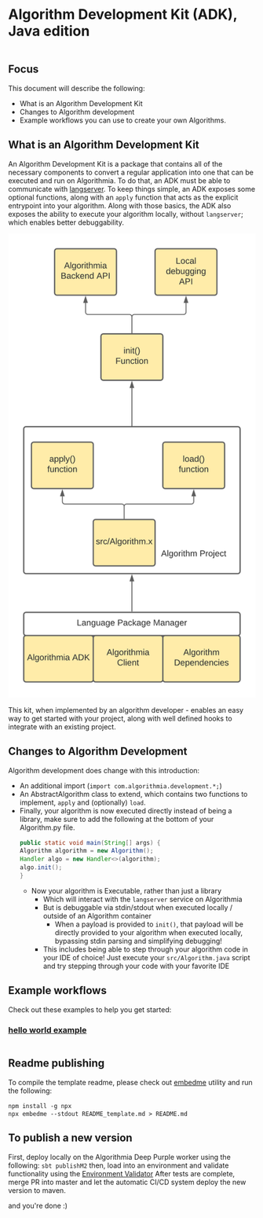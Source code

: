 # Algorithm Development Kit (ADK), Java edition

<!-- embedme examples/hello_world/src/Algorithm.java -->
```java
```
## Focus
This document will describe the following:
- What is an Algorithm Development Kit
- Changes to Algorithm development
- Example workflows you can use to create your own Algorithms.


## What is an Algorithm Development Kit
An Algorithm Development Kit is a package that contains all of the necessary components to convert a regular application into one that can be executed and run on Algorithmia.
To do that, an ADK must be able to communicate with [langserver](https://github.com/algorithmiaio/langpacks/blob/develop/langpack_guide.md).
To keep things simple, an ADK exposes some optional functions, along with an `apply` function that acts as the explicit entrypoint into your algorithm.
Along with those basics, the ADK also exposes the ability to execute your algorithm locally, without `langserver`; which enables better debuggability.

![adk architecture](assets/adk_architecture.png)

This kit, when implemented by an algorithm developer - enables an easy way to get started with your project, along with well defined hooks to integrate with an existing project.


## Changes to Algorithm Development

Algorithm development does change with this introduction:
- An additional import (`import com.algorithmia.development.*;`)
- An AbstractAlgorithm class to extend, which contains two functions to implement, `apply` and (optionally) `load`.
- Finally, your algorithm is now executed directly instead of being a library, make sure to add the following at the bottom of your Algorithm.py file.
  ```java
  public static void main(String[] args) {
  Algorithm algorithm = new Algorithm();
  Handler algo = new Handler<>(algorithm);
  algo.init();
  }
  ```
    - Now your algorithm is Executable, rather than just a library
        - Which will interact with the `langserver` service on Algorithmia
        - But is debuggable via stdin/stdout when executed locally / outside of an Algorithm container
            - When a payload is provided to `init()`, that payload will be directly provided to your algorithm when executed locally, bypassing stdin parsing and simplifying debugging!
        - This includes being able to step through your algorithm code in your IDE of choice! Just execute your `src/Algorithm.java` script and try stepping through your code with your favorite IDE

## Example workflows
Check out these examples to help you get started:
### [hello world example](examples/hello_world)
  <!-- embedme examples/hello_world/src/Algorithm.java -->
```python
```


## Readme publishing
To compile the template readme, please check out [embedme](https://github.com/zakhenry/embedme) utility
and run the following:
```commandline
npm install -g npx
npx embedme --stdout README_template.md > README.md
```

## To publish a new version
First, deploy locally on the Algorithmia Deep Purple worker using the following:
`sbt publishM2`
then, load into an environment and validate functionality using the [Environment Validator](https://github.com/algorithmiaio/langpacks/tree/develop/tools)
After tests are complete, merge PR into master and let the automatic CI/CD system deploy the new version to maven.

and you're done :)